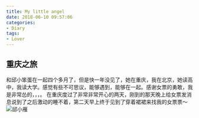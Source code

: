 ```yaml
---
title: My little angel
date: 2018-06-10 09:57:06
categories:
- Diary
tags:
- Lover
---
```

## 重庆之旅
和邱小笨蛋在一起四个多月了，但是快一年没见了，她在重庆，我在北京，她读高中，我读大学。感觉有些不可思议，能够遇到，能够在一起。感谢女票的勇敢，我是非常怂的，，，。
在重庆度过了非常非常开心的两天，刚到的那天晚上给女票发消息说到了之后激动的睡不着，第二天早上终于见到了穿着裙裙来找我的女票票～![邱小雁](/qxy.jpg)